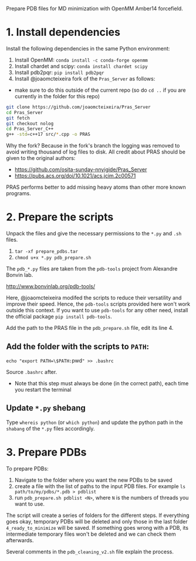 Prepare PDB files for MD minimization with OpenMM Amber14 forcefield.

# 1. Install dependencies

Install the following dependencies in the same Python environment:

1. Install OpenMM: `conda install -c conda-forge openmm`
1. Install chardet and scipy: `conda install chardet scipy` 
1. Install pdb2pqr: `pip install pdb2pqr`
1. Install @joaomcteixeira fork of the `Pras_Server` as follows:
  - make sure to do this outside of the current repo (so do `cd ..` if you are currently in the folder for this repo)

```bash
git clone https://github.com/joaomcteixeira/Pras_Server
cd Pras_Server
git fetch
git checkout nolog
cd Pras_Server_C++
g++ -std=c++17 src/*.cpp -o PRAS
```

Why the fork? Because in the fork's branch the logging was removed to avoid
writing thousand of log files to disk. All credit about PRAS should be given to
the original authors:

* https://github.com/osita-sunday-nnyigide/Pras_Server
* https://pubs.acs.org/doi/10.1021/acs.jcim.2c00571

PRAS performs better to add missing heavy atoms than other more known programs.

# 2. Prepare the scripts

Unpack the files and give the necessary permissions to the `*.py` and `.sh` files.

1. `tar -xf prepare_pdbs.tar`
1. `chmod u+x *.py pdb_prepare.sh`

The `pdb_*.py` files are taken from the `pdb-tools` project from Alexandre Bonvin lab.

http://www.bonvinlab.org/pdb-tools/

Here, @joaomcteixeira modifed the scripts to reduce their versatility and
improve their speed. Hence, the `pdb-tools` scripts provided here won't work
outside this context. If you want to use `pdb-tools` for any other need,
install the official package `pip install pdb-tools`.

Add the path to the PRAS file in the `pdb_prepare.sh` file, edit its line 4.

## Add the folder with the scripts to `PATH`:

`echo "export PATH=\$PATH:`pwd`" >> .bashrc`

Source `.bashrc` after.
- Note that this step must always be done (in the correct path), each time you restart the terminal

## Update `*.py` shebang

Type `whereis python` (or `which python`) and update the python path in the
`shabang` of the `*.py` files accordingly.

# 3. Prepare PDBs

To prepare PDBs:

1. Navigate to the folder where you want the new PDBs to be saved
1. create a file with the list of paths to the input PDB files. For example `ls path/to/my/pdbs/*.pdb > pdblist`
1. run `pdb_prepare.sh pdblist <N>`, where `N` is the numbers of threads you want to use.

The script will create a series of folders for the different steps. If
everything goes okay, temporary PDBs will be deleted and only those in the last
folder `4_ready_to_minimize` will be saved. If something goes wrong with a
PDB, its intermediate temporary files won't be deleted and we can check them
afterwards.

Several comments in the `pdb_cleaning_v2.sh` file explain the process.
